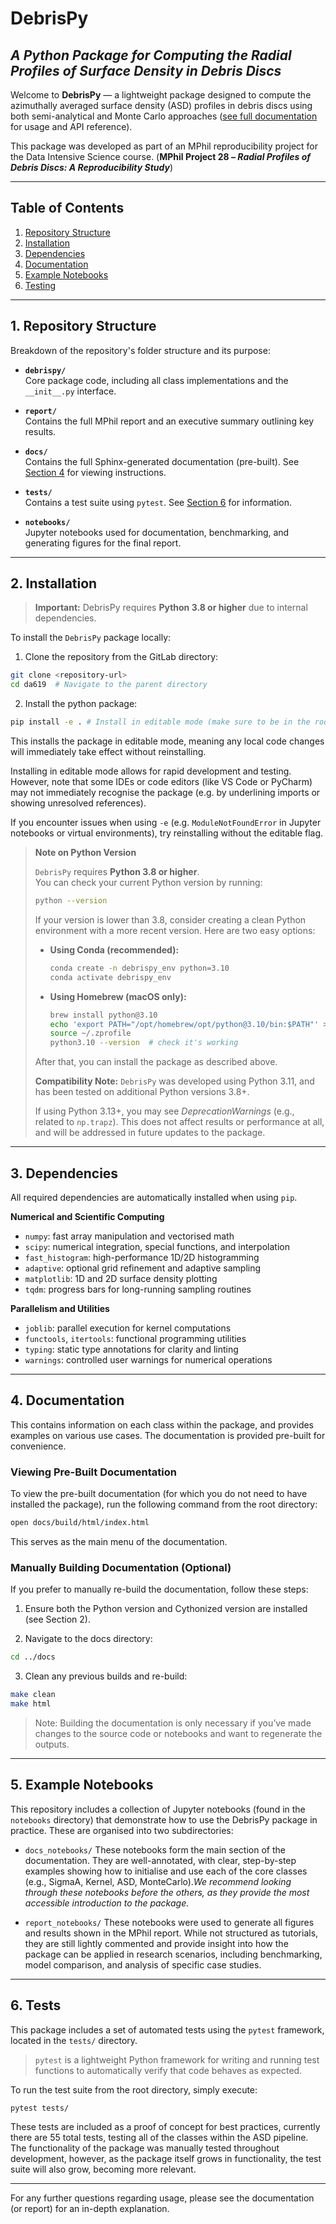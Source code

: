 # **DebrisPy**
## *A Python Package for Computing the Radial Profiles of Surface Density in Debris Discs*

Welcome to **DebrisPy** — a lightweight package designed to compute the azimuthally averaged surface density (ASD) profiles in debris discs using both semi-analytical and Monte Carlo approaches ([see full documentation](#4-documentation) for usage and API reference).

This package was developed as part of an MPhil reproducibility project for the Data Intensive Science course.
(**MPhil Project 28 – *Radial Profiles of Debris Discs: A Reproducibility Study***)

---

## **Table of Contents**

1. [Repository Structure](#1-repository-structure)  
2. [Installation](#2-installation)  
3. [Dependencies](#3-dependencies)  
4. [Documentation](#4-documentation)  
5. [Example Notebooks](#5-example-notebooks)  
6. [Testing](#6-testing)

---

## **1. Repository Structure**

Breakdown of the repository's folder structure and its purpose:

- **`debrispy/`**  
  Core package code, including all class implementations and the `__init__.py` interface.

- **`report/`**  
  Contains the full MPhil report and an executive summary outlining key results.

- **`docs/`**  
  Contains the full Sphinx-generated documentation (pre-built). See [Section 4](#4-documentation) for viewing instructions.

- **`tests/`**  
  Contains a test suite using `pytest`. See [Section 6](#6-testing) for information.

- **`notebooks/`**  
  Jupyter notebooks used for documentation, benchmarking, and generating figures for the final report.

---

## **2. Installation**

> **Important:** DebrisPy requires **Python 3.8 or higher** due to internal dependencies.

To install the `DebrisPy` package locally:

1. Clone the repository from the GitLab directory:


```bash
git clone <repository-url>
cd da619  # Navigate to the parent directory
```

2. Install the python package:


```bash
pip install -e . # Install in editable mode (make sure to be in the root directory)
```

This installs the package in editable mode, meaning any local code changes will immediately take effect without reinstalling. 

Installing in editable mode allows for rapid development and testing. However, note that some IDEs or code editors (like VS Code or PyCharm) may not immediately recognise the package (e.g. by underlining imports or showing unresolved references).

If you encounter issues when using `-e` (e.g. `ModuleNotFoundError` in Jupyter notebooks or virtual environments), try reinstalling without the editable flag.

> **Note on Python Version**
>
> `DebrisPy` requires **Python 3.8 or higher**.  
> You can check your current Python version by running:
>
> ```bash
> python --version
> ```
>
> If your version is lower than 3.8, consider creating a clean Python environment with a more recent version. Here are two easy options:
>
> - **Using Conda (recommended):**
>
>   ```bash
>   conda create -n debrispy_env python=3.10
>   conda activate debrispy_env
>   ```
>
> - **Using Homebrew (macOS only):**
>
>   ```bash
>   brew install python@3.10
>   echo 'export PATH="/opt/homebrew/opt/python@3.10/bin:$PATH"' >> ~/.zprofile
>   source ~/.zprofile
>   python3.10 --version  # check it's working
>   ```
>
> After that, you can install the package as described above.
>
> **Compatibility Note:**
> `DebrisPy` was developed using Python 3.11, and has been tested on additional Python versions 3.8+.
>
> If using Python 3.13+, you may see *DeprecationWarnings* (e.g., related to `np.trapz`). This does not affect results or performance at all, and will be addressed in future updates to the package.


---

## **3. Dependencies**

All required dependencies are automatically installed when using `pip`.

**Numerical and Scientific Computing**

- `numpy`: fast array manipulation and vectorised math
- `scipy`: numerical integration, special functions, and interpolation
- `fast_histogram`: high-performance 1D/2D histogramming
- `adaptive`: optional grid refinement and adaptive sampling
- `matplotlib`: 1D and 2D surface density plotting
- `tqdm`: progress bars for long-running sampling routines

**Parallelism and Utilities**

- `joblib`: parallel execution for kernel computations
- `functools`, `itertools`: functional programming utilities
- `typing`: static type annotations for clarity and linting
- `warnings`: controlled user warnings for numerical operations


---

## **4. Documentation**

This contains information on each class within the package, and provides examples on various use cases. The documentation is provided pre-built for convenience.

### Viewing Pre-Built Documentation

To view the pre-built documentation (for which you do not need to have installed the package),  run the following command from the root directory:

```bash
open docs/build/html/index.html
```

This serves as the main menu of the documentation.

### Manually Building Documentation (Optional)

If you prefer to manually re-build the documentation, follow these steps:

1.	Ensure both the Python version and Cythonized version are installed (see Section 2).

2.	Navigate to the docs directory:

```bash
cd ../docs
```

3. Clean any previous builds and re-build: 

```bash
make clean
make html
```

> Note: Building the documentation is only necessary if you’ve made changes to the source code or notebooks and want to regenerate the outputs.

---

## **5. Example Notebooks**

This repository includes a collection of Jupyter notebooks (found in the `notebooks` directory) that demonstrate how to use the DebrisPy package in practice. These are organised into two subdirectories:

- `docs_notebooks/`
These notebooks form the main section of the documentation. They are well-annotated, with clear, step-by-step examples showing how to initialise and use each of the core classes (e.g., SigmaA, Kernel, ASD, MonteCarlo).*We recommend looking through these notebooks before the others, as they provide the most accessible introduction to the package.*


- `report_notebooks/`
These notebooks were used to generate all figures and results shown in the MPhil report.
While not structured as tutorials, they are still lightly commented and provide insight into how the package can be applied in research scenarios, including benchmarking, model comparison, and analysis of specific case studies.

---

## **6. Tests**

This package includes a set of automated tests using the `pytest` framework, located in the `tests/` directory.

> `pytest` is a lightweight Python framework for writing and running test functions to automatically verify that code behaves as expected.

To run the test suite from the root directory, simply execute:

```bash
pytest tests/
```

These tests are included as a proof of concept for best practices, currently there are 55 total tests, testing all of the classes within the ASD pipeline. The functionality of the package was manually tested throughout development, however, as the package itself grows in functionality, the test suite will also grow, becoming more relevant.

---

For any further questions regarding usage, please see the documentation (or report) for an in-depth explanation.
